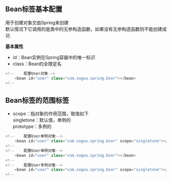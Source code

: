 ## Bean标签基本配置  
用于创建对象交由Spring来创建  
默认情况下它调用的是类中的无参构造函数，如果没有无参构造函数则不能创建成功  
  
**基本属性**  
+ id：Bean实例在Spring容器中的唯一标识  
+ class：Bean的全限定名  
  
```java
<!--    配置User对象-->
    <bean id="user" class="com.sogou.spring.User"></bean>
<!--
```  
## Bean标签的范围标签  
+ scope：指对象的作用范围，取值如下  
singletone：默认值，单例的  
prototype：多例的  

```java
<!--    配置User单例对象-->
    <bean id="user" class="com.sogou.spring.User" scope="singletone"></bean>
<!--
<!--    配置User单例对象-->
    <bean id="user" class="com.sogou.spring.User"></bean>
<!--
<!--    配置User多例对象-->
    <bean id="user" class="com.sogou.spring.User" scope="singletone"></bean>
<!--
```  